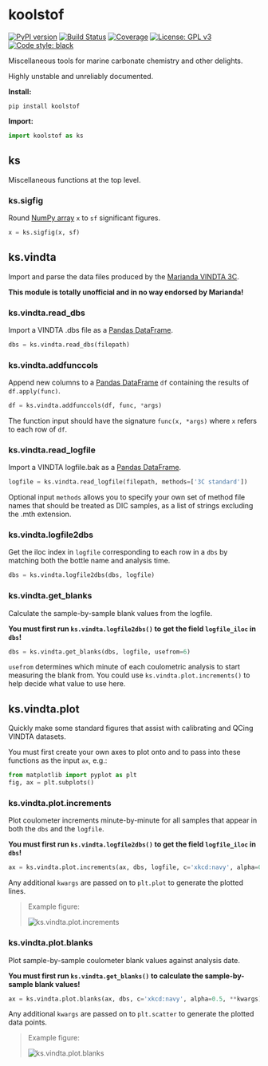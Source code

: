 # koolstof

[![PyPI version](https://badge.fury.io/py/koolstof.svg)](https://badge.fury.io/py/koolstof)
[![Build Status](https://travis-ci.org/mvdh7/koolstof.svg?branch=master)](https://travis-ci.org/mvdh7/koolstof)
[![Coverage](https://github.com/mvdh7/koolstof/blob/master/misc/coverage.svg)](https://github.com/mvdh7/koolstof/blob/master/misc/coverage.txt)
[![License: GPL v3](https://img.shields.io/badge/License-GPLv3-blue.svg)](https://www.gnu.org/licenses/gpl-3.0)
[![Code style: black](https://img.shields.io/badge/code%20style-black-000000.svg)](https://github.com/psf/black)

Miscellaneous tools for marine carbonate chemistry and other delights.

Highly unstable and unreliably documented.

**Install:**

    pip install koolstof

**Import:**

```python
import koolstof as ks
```

## ks

Miscellaneous functions at the top level.

### ks.sigfig

Round [NumPy array](https://numpy.org/doc/stable/reference/generated/numpy.array.html?highlight=array#numpy.array) `x` to `sf` significant figures.

```python
x = ks.sigfig(x, sf)
```


## ks.vindta

Import and parse the data files produced by the [Marianda VINDTA 3C](http://www.marianda.com/index.php?site=products&subsite=vindta3c).

**This module is totally unofficial and in no way endorsed by Marianda!**

### ks.vindta.read_dbs

Import a VINDTA .dbs file as a [Pandas DataFrame](https://pandas.pydata.org/pandas-docs/stable/reference/api/pandas.DataFrame.html).

```python
dbs = ks.vindta.read_dbs(filepath)
```

### ks.vindta.addfunccols

Append new columns to a [Pandas DataFrame](https://pandas.pydata.org/pandas-docs/stable/reference/api/pandas.DataFrame.html) `df` containing the results of `df.apply(func)`.

```python
df = ks.vindta.addfunccols(df, func, *args)
```

The function input should have the signature `func(x, *args)` where `x` refers to each row of `df`.

### ks.vindta.read_logfile

Import a VINDTA logfile.bak as a [Pandas DataFrame](https://pandas.pydata.org/pandas-docs/stable/reference/api/pandas.DataFrame.html).

```python
logfile = ks.vindta.read_logfile(filepath, methods=['3C standard'])
```

Optional input `methods` allows you to specify your own set of method file names that should be treated as DIC samples, as a list of strings excluding the .mth extension.

### ks.vindta.logfile2dbs

Get the iloc index in `logfile` corresponding to each row in a `dbs` by matching both the bottle name and analysis time.

```python
dbs = ks.vindta.logfile2dbs(dbs, logfile)
```

### ks.vindta.get_blanks

Calculate the sample-by-sample blank values from the logfile.

**You must first run `ks.vindta.logfile2dbs()` to get the field `logfile_iloc` in `dbs`!**

```python
dbs = ks.vindta.get_blanks(dbs, logfile, usefrom=6)
```

`usefrom` determines which minute of each coulometric analysis to start measuring the blank from. You could use `ks.vindta.plot.increments()` to help decide what value to use here.

## ks.vindta.plot

Quickly make some standard figures that assist with calibrating and QCing VINDTA datasets.

You must first create your own axes to plot onto and to pass into these functions as the input `ax`, e.g.:

```python
from matplotlib import pyplot as plt
fig, ax = plt.subplots()
```

### ks.vindta.plot.increments

Plot coulometer increments minute-by-minute for all samples that appear in both the `dbs` and the `logfile`.

**You must first run `ks.vindta.logfile2dbs()` to get the field `logfile_iloc` in `dbs`!**

```python
ax = ks.vindta.plot.increments(ax, dbs, logfile, c='xkcd:navy', alpha=0.25, **kwargs)
```

Any additional `kwargs` are passed on to `plt.plot` to generate the plotted lines.

> Example figure:
>
> ![ks.vindta.plot.increments](img/ks_vindta_plot_increments.png "ks.vindta.plot.increments example")

### ks.vindta.plot.blanks

Plot sample-by-sample coulometer blank values against analysis date.

**You must first run `ks.vindta.get_blanks()` to calculate the sample-by-sample blank values!**

```python
ax = ks.vindta.plot.blanks(ax, dbs, c='xkcd:navy', alpha=0.5, **kwargs)
```

Any additional `kwargs` are passed on to `plt.scatter` to generate the plotted data points.

> Example figure:
>
> ![ks.vindta.plot.blanks](img/ks_vindta_plot_blanks.png "ks.vindta.plot.blanks example")
